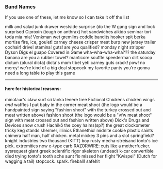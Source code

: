 ### Band Names

If you use one of these, let me know so I can take it off the list


 milk and salad
 junk drawer
 westside surprise (do the W gang sign and look surprised
 Ciproxin (tough on anthrax)
 hot sandwiches
 aikido seminar
 tori toda mia mia!
 Venkman
 wet gremlins
 coddle bandits
 hooker spit
 berka mortise
 fire, ice, goulet!
 carney cheese
 crisper
 meat burp
 new jersey trailer
 cochair!
 drive! stamina! guts! are you qualified?
 monday night stripper
 Dyson Digs
 el guapo
 Covered in Game
 wha-wha-wha-wha???
 the saturday banana
 are you a rubber towel?
 manticore souffle
 speederman
 dirt scoop
 dictum (plural dicta)
 dicta's mom
 tibet yeti
 carney guts
 crack! pow! no mercy!
 we're kind of a big deal
 stopcock
 my favorite pants
 you're gonna need a long table to play this game

* * * * *

#### here for historical reasons:

minotaur's claw
 surf sri lanka
 tenere tree
 Fictional Chickens
 chicken wings *and* waffles
 I put baby in the corner
 meat shoot (the logo would be a handpainted sign saying "fashion shoot"
with the turkey crossed out and meat written above)
 fashion shoot (the logo would be a "vfw meat shoot" sign with meat
crossed out and fashion written above)
 Dick's Drugs and Devices
 snow crush
 Hachikō
 the coey haims(sp?)
 the great clockometer
 tricky keg stands
 shermer, illinios
 Ethanethiol
 midnite cookie
 plastic saints
 chimera
 half man, half chicken.
 metal mickey
 3 pins and a slot
 springfield?
 knight industries two thousand (KITT)
 boy rusty
 mecha-streisand
 tonto's ice pick.
 extremities now
 e-type carb
 RAZORWIRE: cuts like a motherfucker.
 sysrequest
 giant greek
 scientific rigor
 skeleton (undead)
 k-car convertible
 died trying
 tonto's tooth ache
 aunt flo missed her flight
 "Kwispel" (Dutch for wagging a tail)
 stopcock. spark. fireball!
 safehit
